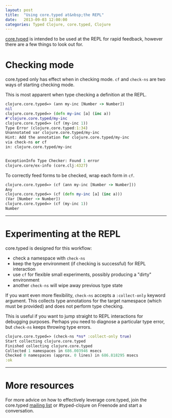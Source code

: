 ```yaml
---
layout: post
title:  "Using core.typed at&nbsp;the REPL"
date:   2013-09-03 12:00:00
categories: Typed Clojure, core.typed, Clojure
---
```


[core.typed](https://github.com/clojure/core.typed) is intended to be used at the
REPL for rapid feedback, however there are a few things to look out for.

# Checking mode

core.typed only has effect when in checking mode. `cf` and `check-ns` are two ways
of starting checking mode.

This is most apparent when type checking a definition at the REPL.

```clojure
clojure.core.typed=> (ann my-inc [Number -> Number])
nil
clojure.core.typed=> (defn my-inc [a] (inc a))
#'clojure.core.typed/my-inc
clojure.core.typed=> (cf (my-inc 1))
Type Error (clojure.core.typed:1:34)
Unannotated var clojure.core.typed/my-inc
Hint: Add the annotation for clojure.core.typed/my-inc
via check-ns or cf
in: clojure.core.typed/my-inc


ExceptionInfo Type Checker: Found 1 error 
clojure.core/ex-info (core.clj:4327)
```

To correctly feed forms to be checked, wrap each form in `cf`.

```clojure
clojure.core.typed=> (cf (ann my-inc [Number -> Number]))
Any
clojure.core.typed=> (cf (defn my-inc [a] (inc a)))
(Var [Number -> Number])
clojure.core.typed=> (cf (my-inc 1))
Number
```

<hr/>

# Experimenting at the REPL

core.typed is designed for this workflow:

- check a namespace with `check-ns`
- keep the type environment (if checking is successful) for REPL interaction
- use `cf` for flexible small experiments, possibly producing a "dirty" environment
- another `check-ns` will wipe away previous type state

If you want even more flexibility, `check-ns` accepts a `:collect-only` keyword argument.
This collects type annotations for the target namespace (which must be provided) and
does not perform type checking. 

This is useful if you want to jump straight to REPL interactions for debugging purposes.
Perhaps you need to diagnose a particular type error, but `check-ns` keeps throwing type errors.

```clojure
clojure.core.typed=> (check-ns *ns* :collect-only true)
Start collecting clojure.core.typed
Finished collecting clojure.core.typed
Collected 1 namespaces in 686.003946 msecs
Checked 0 namespaces (approx. 0 lines) in 686.818295 msecs
:ok
```

<hr/>

# More resources

For more advice on how to effectively leverage core.typed, 
join the core.typed [mailing list](https://groups.google.com/forum/?fromgroups#!forum/clojure-core-typed)
or #typed-clojure on Freenode and start a conversation.
